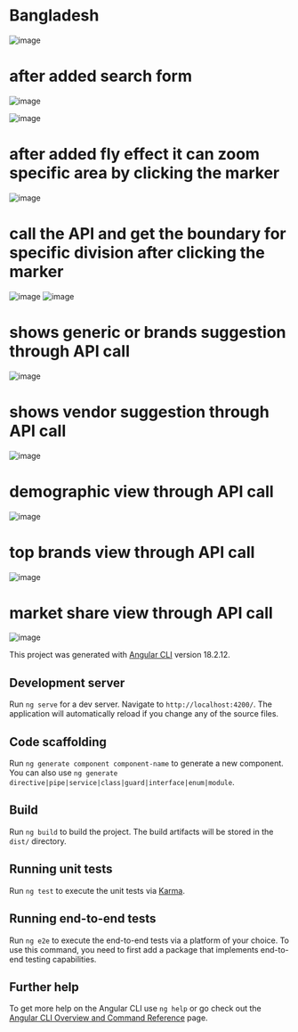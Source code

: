 # Bangladesh


![image](https://github.com/user-attachments/assets/32385c2c-2a1a-4b4a-81d5-72a18eac0b5f)

# after added search form
![image](https://github.com/user-attachments/assets/52130582-8d17-4233-b1ca-181208319657)


![image](https://github.com/user-attachments/assets/5d9f4957-5cc8-42c8-b83f-a8918728502f)


# after added fly effect it can zoom specific area by clicking the marker
![image](https://github.com/user-attachments/assets/8c35d546-2286-4fd3-bd6d-6f760c50b206)
# call the API and get the boundary for specific division after clicking the marker
![image](https://github.com/user-attachments/assets/024c3981-76dd-42b4-84e4-20984ed8baf8)
![image](https://github.com/user-attachments/assets/d406b2bb-4cc5-4557-bbe6-d74de88fcd06)
# shows generic or brands suggestion through API call
![image](https://github.com/user-attachments/assets/281e0af3-c2c3-4dd4-91c2-bcecfcf41039)
# shows vendor suggestion through API call
![image](https://github.com/user-attachments/assets/c9b4f23c-3156-4df0-8a25-f47d76d974a5)

# demographic view through API call
![image](https://github.com/user-attachments/assets/094e37fb-6e89-4acb-bb77-d68970c07640)

# top brands view through API call
![image](https://github.com/user-attachments/assets/f6021ed2-8c5b-4461-a3ba-8fa4158899d1)

# market share view through API call
![image](https://github.com/user-attachments/assets/692d1b91-7041-4447-97d6-e4a489a69e92)

This project was generated with [Angular CLI](https://github.com/angular/angular-cli) version 18.2.12.

## Development server

Run `ng serve` for a dev server. Navigate to `http://localhost:4200/`. The application will automatically reload if you change any of the source files.

## Code scaffolding

Run `ng generate component component-name` to generate a new component. You can also use `ng generate directive|pipe|service|class|guard|interface|enum|module`.

## Build

Run `ng build` to build the project. The build artifacts will be stored in the `dist/` directory.

## Running unit tests

Run `ng test` to execute the unit tests via [Karma](https://karma-runner.github.io).

## Running end-to-end tests

Run `ng e2e` to execute the end-to-end tests via a platform of your choice. To use this command, you need to first add a package that implements end-to-end testing capabilities.

## Further help

To get more help on the Angular CLI use `ng help` or go check out the [Angular CLI Overview and Command Reference](https://angular.dev/tools/cli) page.
